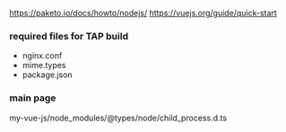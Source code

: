 
https://paketo.io/docs/howto/nodejs/ https://vuejs.org/guide/quick-start

### required files for TAP build

- nginx.conf
- mime.types
- package.json

### main page
my-vue-js/node_modules/@types/node/child_process.d.ts



